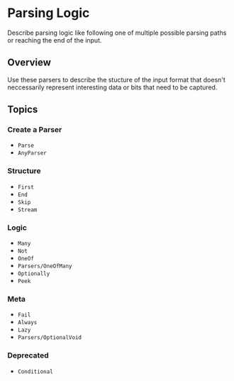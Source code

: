 # Parsing Logic

Describe parsing logic like following one of multiple possible parsing paths or reaching the end of the input.

## Overview

Use these parsers to describe the stucture of the input format that doesn't neccessarily represent interesting data or bits that need to be captured. 

## Topics

### Create a Parser

- ``Parse``
- ``AnyParser``

### Structure

- ``First``
- ``End``
- ``Skip``
- ``Stream``

### Logic

- ``Many``
- ``Not``
- ``OneOf``
- ``Parsers/OneOfMany``
- ``Optionally``
- ``Peek``

### Meta

- ``Fail``
- ``Always``
- ``Lazy``
- ``Parsers/OptionalVoid``

### Deprecated

* ``Conditional``
